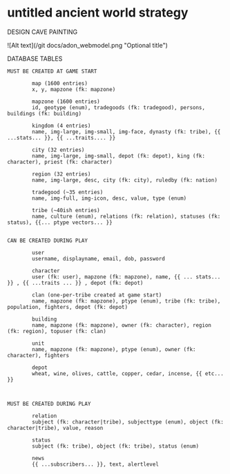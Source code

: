 untitled ancient world strategy
====

DESIGN CAVE PAINTING

![Alt text](/git docs/adon_webmodel.png "Optional title")
	

DATABASE TABLES

	MUST BE CREATED AT GAME START

			map (1600 entries)
			x, y, mapzone (fk: mapzone)

			mapzone (1600 entries)
			id, geotype (enum), tradegoods (fk: tradegood), persons, buildings (fk: building)

			kingdom (4 entries)
			name, img-large, img-small, img-face, dynasty (fk: tribe), {{ ...stats... }}, {{ ...traits.... }}

			city (32 entries)
			name, img-large, img-small, depot (fk: depot), king (fk: character), priest (fk: character)

			region (32 entries)
			name, img-large, desc, city (fk: city), ruledby (fk: nation)
			
			tradegood (~35 entries)
			name, img-full, img-icon, desc, value, type (enum)

			tribe (~40ish entries)
			name, culture (enum), relations (fk: relation), statuses (fk: status), {{... ptype vectors... }}


	CAN BE CREATED DURING PLAY

			user
			username, displayname, email, dob, password

			character
			user (fk: user), mapzone (fk: mapzone), name, {{ ... stats... }} , {{ ...traits ... }} , depot (fk: depot)

			clan (one-per-tribe created at game start)
			name, mapzone (fk: mapzone), ptype (enum), tribe (fk: tribe), population, fighters, depot (fk: depot)

			building
			name, mapzone (fk: mapzone), owner (fk: character), region (fk: region), topuser (fk: clan)

			unit
			name, mapzone (fk: mapzone), ptype (enum), owner (fk: character), fighters

			depot 
			wheat, wine, olives, cattle, copper, cedar, incense, {{ etc... }}



	MUST BE CREATED DURING PLAY

			relation
			subject (fk: character|tribe), subjecttype (enum), object (fk: character|tribe), value, reason

			status
			subject (fk: tribe), object (fk: tribe), status (enum)

			news
			{{ ...subscribers... }}, text, alertlevel

